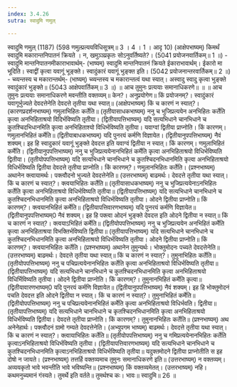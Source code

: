 ```yaml
---
index: 3.4.26
sutra: स्वादुमि णमुल्

---
```

स्वादुमि णमुल् (1187) (598 णमुल्प्रत्ययविधिसूत्रम्॥ 3 । 4 । 1 । आदृ 10) (आक्षेपभाष्यम्) किमर्थं स्वादुमि मकारान्तनिपातनं क्रियते । न, खमुञ्ञ्प्रकृतः सोऽनुवर्तिष्यते?। (5041 प्रयोजनवार्तिकम्॥ 1 ॥) - स्वादुमि मान्तनिपातनमीकाराभावार्थम्- (भाष्यम्) स्वादुमि मान्तनिपातनं क्रियते ईकाराभावार्थम्। ईकारो मा भूदिति। स्वाद्वीं कृत्वा यवागूं भूङ्क्ते। स्वादुंकारं यवागूं भुङ्क्त इति। (5042 प्रयोजनान्तरवार्तिकम्॥ 2 ॥) - च्व्यन्तस्य च मकारान्तर्थम्- (भाष्यम्) च्व्यन्तस्य च मकारान्तत्वं यथा स्यात्। अस्वादु स्वादु कृत्वा भुङ्क्ते स्वादुंकारं भुङ्क्ते॥ (5043 आक्षेपवार्तिकम्॥ 3 ॥) ॥ आच तुमुनः प्रत्ययाः समानाधिकरणे॥ ॥ ॥ आच तुमुनः प्रत्ययाः समानाधिकरणे मवन्तीति वक्तव्यम्॥ केन?। अनुप्रयोगेण॥ किं प्रयोजनम्?। स्वादुंकारं यवागूर्भुज्यते देवदत्तेनेति देवदत्ते तृतीया यथा स्यात्॥ (आक्षेपभाष्यम्) किं च कारणं न स्यात्?। (कारणप्रदर्शनभाष्यम्) णमुलाभिहितः कर्तेति॥ (तृतीयासाधकभाष्यम्) ननु च भुजिप्रत्ययेन अनभिहितः कर्तेति कृत्वा अनभिहिताश्रयो विदिर्भविष्यति तृतीया। (द्वितीयापत्तिभाष्यम्) यदि सत्यभिधाने चानभिधाने च कुतश्चिदभिधानमिति कृत्वा अनभिहिताश्यो विधिर्भविष्यति तृतीया। यवाग्वां द्वितीया प्राप्नोति। किं कारणम्। णमुलानभिहितं कर्मेति॥ (द्वितीयाबाधकभाष्यम्) यदि पुनरयं कर्मणि विज्ञायेत। (द्वितीयानुपपत्तिभाष्यम्) नैवं शक्यम्। इह हि स्वादुकारं यवागूं भुङ्क्ते देवदत्त इति यवाग्वं द्वितीया न स्यात्। किं कारणम्। णमुलाभिहितं कर्मेति। (द्वितीयानुपपत्तिभाष्यम्) ननु च भुजिप्रत्ययेनानभिहितं कर्मेति कृत्वा अनभिहिताश्रयो विधिर्भविष्यति द्वितीया। (तृतीयोपपत्तिभाष्यम्) यदि सत्यभिधाने चानभिधाने च कुतश्चिदनभिधानमिति कृत्वा अनभिहिताश्रयो विधिर्भविष्यति द्वितीया देवदत्ते तृतीया प्राप्नोति। किं कारणम्?। णमुलानभिहितः कर्तेति। (प्रश्नभाष्यम्) अथानेन क्त्वायामर्थः। पक्त्वौदनो भुज्यते देवदत्तेनेति॥ (उत्तरभाष्यम्) बाढमर्थः। देवदत्ते तृतीया यथा स्यात्। किं च कारणं च स्यात्?। क्त्वयाभिहितः कर्तेति॥ (तृतीयासाधकभाष्यम्) ननु च भुजिप्रत्ययेनाऽनभिहितः कर्तेति कृत्वा अनभिहिताश्रयो विधिर्भविष्यति तृतीया॥ (द्वितीयापत्तिभाष्यम्) यदि सत्यभिधाने चानभिधाने च कुतश्चिदनभिधानमिति कृत्वा अनभिहिताश्रयो विधिर्भविष्यति तृतीया। ओदने द्वितीया प्राप्नोति॥ किं कारणम्?। क्त्वयानभिहितं कर्मेति॥ (द्वितीयापत्तिवारणभाष्यम्) यदि पुनरयं कर्मणि विज्ञायेत॥ (द्वितीयानुपपत्तिभाष्यम्0 नैवं शक्यम्। इह हि पक्त्वा ओदनं भुङ्क्ते देवदत्त इति ओदने द्वितीया न स्यात्॥ किं च कारणं न स्यात्?। क्त्वयाऽभिहितं कर्मेति॥ (द्वितीयोपपत्तिभाष्यम्) ननु च भुजिप्रत्ययेन अनभिहितं कर्मेति कृत्वा अनभिहिताश्रया विभक्तिर्भविष्यति द्वितीया॥ (तृतीयापत्तिभाष्यम्) यदि सत्यभिधाने चानभिधाने च कुतश्चिदनभिधानमिति कृत्वा अनभिहिताश्रयो विधिर्भविष्यति तृतीया। ओदने द्वितीया प्राप्नोति॥ किं कारणम्?। क्त्वयानभिहितः कर्तेति। (प्रश्नभाष्यम्) अथानेन तुमुन्यर्थः। भोक्तुमोदनः पच्यते देवदत्तेनेति॥ (उत्तरभाष्यम्) बाढमर्थः। देवदत्ते तृतीया यथा स्यात्॥ किं च कारणं न स्यात्?। तुमुनाभिहितः कर्तेति॥ (तृतीयोपपत्तिभाष्यम्) ननु च पचिप्रत्ययेनानभिहितः कर्तेति कृत्वा अनभिहिताश्रयो विधिर्भविष्यति तृतीया॥ (द्वितीयापत्तिभाष्यम्) यदि सत्यभिधाने चानभिधाने च कुतश्चिदनभिधानमिति कृत्वा अनभिहिताश्रयो विधिर्भिविष्यति तृतीया। ओदने द्वितीया प्राप्नोति। किं कारणम्?। तुमुनानभिहितं कर्मेति कृत्वा॥ (द्वितीयावारणभाष्यम्0 यदि पुनरयं कर्मणि विज्ञायेत॥ (द्वितीयानुपपत्तिभाष्यम्) नैवं शक्यम्। इह हि भोक्तुमोदनं पचति देवदत्त इति ओदने द्वितीया न स्यात्। किं च कारणं न स्यात्?। तुमुनाभिहितं कर्मेति॥ (द्वितीयोपपत्तिभाष्यम्) ननु च पचिप्रत्ययेनानभिहितं कर्मेति कृत्वा अनभिहिताश्रयो विधिर्भवति। द्वितीया॥ (तृतीयापत्तिभाष्यम्) यदि सत्यभिधाने चानभिधाने च कृतश्चिदनभिधानमिति कृत्वा अनभिहिताश्रयो विधिर्भविष्यति द्वितीया। देवदत्ते तृतीया प्राप्नोति। किं कारणम्?। तुमुनानभिहितः कर्तेति॥ (प्रश्नभाष्यम्) अथ अनेनेहार्थः। पक्त्वौदनं ग्रामो गम्यते देवदत्तेनेति। (अभ्युपगम भाष्यम्) बाढमर्थः। देवदत्ते तृतीया यथा स्यात्। किं च कारणं न स्यात्?। क्त्वायाभिहितः कर्तेति॥ (तृतीयोपपत्तिभाष्यम्) ननु च गमिप्रत्ययेनानभिहितः कर्तेति कृत्वाऽनभिहिताश्रयो विधिर्भविष्यति तृतीया। (द्वितीयापत्तिवारणभाष्यम्) यदि सत्यभिधाने चानभिधाने च कुतश्चिदनभिधानमिति कृत्वाऽनभिहिताश्रयो विधिर्भविष्यति तृतीया॥ यदुक्तमोदने द्वितीया प्राप्नोतीति स इह दोषो न जायते। (प्रश्नभाष्यम्) तत्तर्हि वक्तव्यमाच तुमुनः समानाधिकरणे इति॥ (उत्तरभाष्यम्) न वक्तव्यम्। अव्ययकृतो भावे भवन्तीति भावे भविष्यन्ति॥ (प्रश्नभाष्यम्) किं वक्तव्यमेतत्। (उत्तरभाष्यम्) नहि। कथमनुच्यमानं गंस्यते। तुमर्थे इति वर्तते॥ तुमर्थश्च कः। भावः॥ स्वादुमि॥ 26 ॥